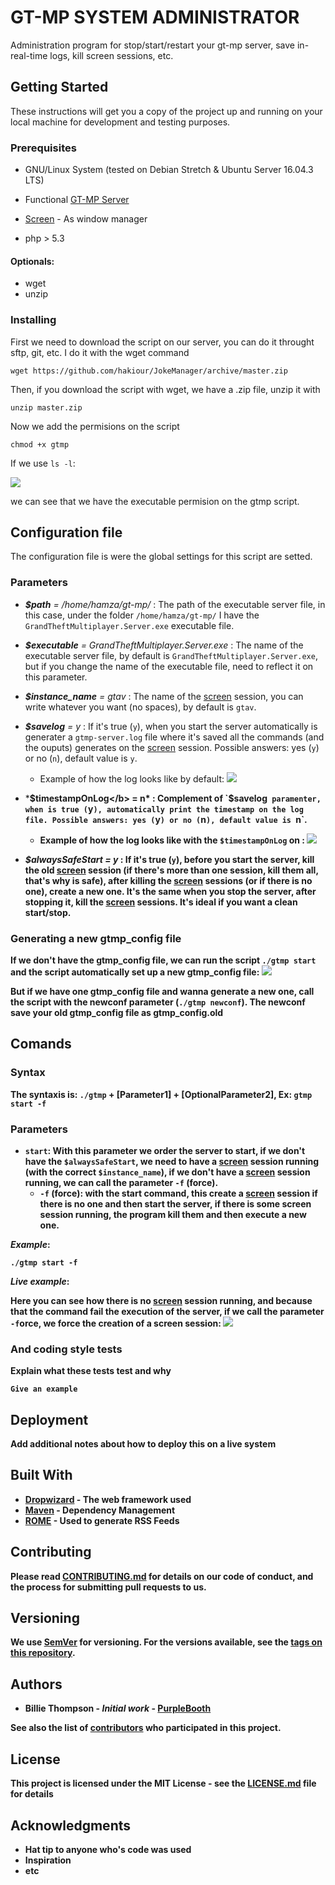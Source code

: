 # GT-MP SYSTEM ADMINISTRATOR

Administration program for stop/start/restart your gt-mp server, save in-real-time logs, kill screen sessions, etc.

## Getting Started

These instructions will get you a copy of the project up and running on your local machine for development and testing purposes.

### Prerequisites
* GNU/Linux System (tested on Debian Stretch & Ubuntu Server 16.04.3 LTS)

* Functional [GT-MP Server](https://gt-mp.net/download/)

* [Screen](https://www.gnu.org/software/screen/manual/screen.html) - As window manager

* php > 5.3

#### Optionals:
 * wget
 * unzip
### Installing

First we need to download the script on our server, you can do it throught sftp, git, etc. I do it with the wget command

```
wget https://github.com/hakiour/JokeManager/archive/master.zip
```

Then, if you download the script with wget, we have a .zip file, unzip it with

```
unzip master.zip
```
Now we add the permisions on the script

```
chmod +x gtmp
```
If we use `ls -l`:

<img src="https://i.imgur.com/QEV6KWz.png">

we can see that we have the executable permision on the gtmp script.

## Configuration file
The configuration file is were the global settings for this script are setted.

### Parameters
* *<b>$path</b> = /home/hamza/gt-mp/* : The path of the executable server file, in this case, under the folder `/home/hamza/gt-mp/` I have the `GrandTheftMultiplayer.Server.exe` executable file.

* *<b>$executable</b> = GrandTheftMultiplayer.Server.exe* : The name of the executable server file, by default is `GrandTheftMultiplayer.Server.exe`, but if you change the name of the executable file, need to reflect it on this parameter.

* *<b>$instance_name</b> = gtav* : The name of the [screen](https://www.gnu.org/software/screen/manual/screen.html) session, you can write whatever you want (no spaces), by default is `gtav`.

* *<b>$savelog</b> = y* : If it's true (`y`), when you start the server automatically is generater a `gtmp-server.log` file where it's saved all the commands (and the ouputs) generates on the [screen](https://www.gnu.org/software/screen/manual/screen.html) session. Possible answers: yes (`y`) or no (`n`), default value is `y`.

   * Example of how the log looks like by default: <img src="https://i.imgur.com/ywRTAIh.png">
   
* *<b>$timestampOnLog</b> = n* : Complement of `$savelog` paramenter, when is true (`y`), automatically print the timestamp on the log file. Possible answers: yes (`y`) or no (`n`), default value is `n`.

   * Example of how the log looks like with the `$timestampOnLog` on : <img src="https://i.imgur.com/KzSqfup.png">
   
* *<b>$alwaysSafeStart</b> = y* : If it's true (`y`), before you start the server, kill the old [screen](https://www.gnu.org/software/screen/manual/screen.html) session (if there's more than one session, kill them all, that's why is safe), after killing the [screen](https://www.gnu.org/software/screen/manual/screen.html) sessions (or if there is no one), create a new one. It's the same when you stop the server, after stopping it, kill the [screen](https://www.gnu.org/software/screen/manual/screen.html) sessions. It's ideal if you want a clean start/stop.

### Generating a new gtmp_config file

If we don't have the gtmp_config file, we can run the script `./gtmp start` and the script automatically set up a new gtmp_config file:
<img src="https://i.imgur.com/4xAYN21.png">

But if we have one gtmp_config file and wanna generate a new one, call the script with the newconf parameter (`./gtmp newconf`). The newconf save your old gtmp_config file as gtmp_config.old

## Comands

### Syntax
The syntaxis is: `./gtmp` + [Parameter1] + [OptionalParameter2], Ex: `gtmp start -f`

### Parameters
  * `start`: With this parameter we order the server to start, if we don't have the `$alwaysSafeStart`, we need to have a [screen](https://www.gnu.org/software/screen/manual/screen.html) session running (with the correct `$instance_name`), if we don't have a [screen](https://www.gnu.org/software/screen/manual/screen.html) session running, we can call the parameter `-f` (force).
     * `-f` (force):  with the start command, this create a [screen](https://www.gnu.org/software/screen/manual/screen.html) session if there is no one and then start the server, if there is some screen session running, the program kill them and then execute a new one.
      
*Example*:
```
./gtmp start -f
```
*Live example*:

 Here you can see how there is no [screen](https://www.gnu.org/software/screen/manual/screen.html) session running, and because that the command fail the execution of the server, if we call the parameter `-f`orce, we force the creation of a screen session:
 <img src="https://i.imgur.com/zZqAqoR.gif">

### And coding style tests

Explain what these tests test and why

```
Give an example
```

## Deployment

Add additional notes about how to deploy this on a live system

## Built With

* [Dropwizard](http://www.dropwizard.io/1.0.2/docs/) - The web framework used
* [Maven](https://maven.apache.org/) - Dependency Management
* [ROME](https://rometools.github.io/rome/) - Used to generate RSS Feeds

## Contributing

Please read [CONTRIBUTING.md](https://gist.github.com/PurpleBooth/b24679402957c63ec426) for details on our code of conduct, and the process for submitting pull requests to us.

## Versioning

We use [SemVer](http://semver.org/) for versioning. For the versions available, see the [tags on this repository](https://github.com/your/project/tags). 

## Authors

* **Billie Thompson** - *Initial work* - [PurpleBooth](https://github.com/PurpleBooth)

See also the list of [contributors](https://github.com/your/project/contributors) who participated in this project.

## License

This project is licensed under the MIT License - see the [LICENSE.md](LICENSE.md) file for details

## Acknowledgments

* Hat tip to anyone who's code was used
* Inspiration
* etc
